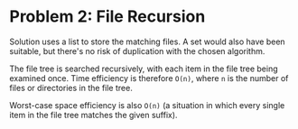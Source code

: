 # Problem 2: File Recursion #
Solution uses a list to store the matching files. A set would also have been suitable, but there's no risk of duplication with the chosen algorithm.

The file tree is searched recursively, with each item in the file tree being examined once. Time efficiency is therefore `O(n)`, where `n` is the number of files or directories in the file tree.

Worst-case space efficiency is also `O(n)` (a situation in which every single item in the file tree matches the given suffix).
